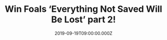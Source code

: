 ---
campaign-uuid: "c-fe16b82f-4756-49cc-a616-eec5bd49d5ad"
type: "Competition"
category: "Music"
date: "2019-09-19T09:00:00.000Z"
end-date: "2019-10-19T23:59:00.000Z"
disable-form: false
is_promoted: false
has_entry_page: true
title: "Win Foals ‘Everything Not Saved Will Be Lost’ part 2!"
competition-description: "<p>Calling all Foals fans! Foals' creative ambition for\
  \ 'Everything Not Saved Will Be Lost - Part 1' resulted in a striking state-of-the-world-address\
  \ of an album in which apocalyptic lyrical themes were equalled by the sheer impact\
  \ of the music, now Foals complete that artistic statement with 'Everything Not\
  \ Saved Will Be Lost - Part 2’ and we are giving away a copy to you!</p>\n<p>Want\
  \ it? Click below for a chance to win.</p>\n"
hero-header: "Win Foals ‘Everything Not Saved Will Be Lost’ part 2!"
terms-confirmation: "N/A"
banner-img: "https://assets.expresslyapp.com/asset-e3a8bc56-17c2-4eb9-9bab-727e44c1dedb.jpg"
logo-left-href: "http://club.expressly.io"
logo-left-image: "https://assets.expresslyapp.com/asset-67449da8-d575-4cd4-a602-8d85f0837711.jpg"
logo-left-title: "Expressly Club"
bg-image-hero: "https://assets.expresslyapp.com/asset-637aaf07-5a5d-4ffe-95f5-e32681da3d1d.jpg"
bg-image-first: "https://assets.expresslyapp.com/asset-458c05c6-9a63-4e1b-a35d-acfb064b625e.jpg"
section1-content: "<p>Foals' creative ambition for 'Everything Not Saved Will Be Lost\
  \ - Part 1' resulted in a striking state-of-the-world-address of an album in which\
  \ apocalyptic lyrical themes were equalled by the sheer impact of the music. It\
  \ emerged as an immediate album of the year contender, with many hailing it as the\
  \ finest moment in a consistently critically-acclaimed career. That status was cemented\
  \ when it was shortlisted for the Mercury Prize last week. Now Foals complete that\
  \ artistic statement with 'Everything Not Saved Will Be Lost - Part 2'. The album\
  \ has been launched with the lead track 'Black Bull'.</p>\n<p>Enter below for a\
  \ chance to win a copy of their brand new album. Good luck!</p>\n"
entry-title: "Win Foals ‘Everything Not Saved Will Be Lost’ part 2!"
entry-content: "<p>Enter the draw to win Foals ‘Everything Not Saved Will Be Lost’\
  \ part 2 by completing the form below before 23:59 on the 19th of October 2019.</p>\n"
has-winner: false
prize-description: "Foals ‘Everything Not Saved Will Be Lost’ part 2"
special-conditions: "Multiple entries are allowed up to one every day.\r\n\r\nThis\
  \ competition is also available on: http://aaa.nme.com/competitons/foals-part-two-giveaway"
country-restrictions:
- "GB"
---